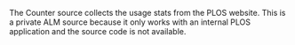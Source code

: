 The Counter source collects the usage stats from the PLOS website. This is a private ALM source because it only works with an internal PLOS application and the source code is not available.
